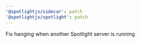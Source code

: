 ```yaml
---
'@spotlightjs/sidecar': patch
'@spotlightjs/spotlight': patch
---
```


Fix hanging when another Spotlight server is running
